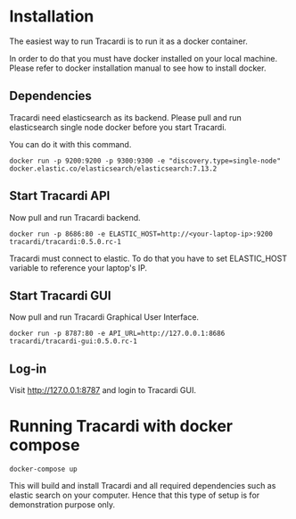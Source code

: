 # Installation

The easiest way to run Tracardi is to run it as a docker container. 

In order to do that you must have docker installed on your local machine. 
Please refer to docker installation manual to see how to install docker.

## Dependencies

Tracardi need elasticsearch as its backend. Please pull and run elasticsearch single node docker before you start Tracardi. 

You can do it with this command.
```
docker run -p 9200:9200 -p 9300:9300 -e "discovery.type=single-node" docker.elastic.co/elasticsearch/elasticsearch:7.13.2
```

## Start Tracardi API

Now pull and run Tracardi backend.

```
docker run -p 8686:80 -e ELASTIC_HOST=http://<your-laptop-ip>:9200 tracardi/tracardi:0.5.0.rc-1
```

Tracardi must connect to elastic. To do that you have to set ELASTIC_HOST variable to reference your laptop's IP. 

## Start Tracardi GUI

Now pull and run Tracardi Graphical User Interface.

```
docker run -p 8787:80 -e API_URL=http://127.0.0.1:8686 tracardi/tracardi-gui:0.5.0.rc-1
```

## Log-in

Visit http://127.0.0.1:8787 and login to Tracardi GUI.

# Running Tracardi with docker compose

```
docker-compose up
```

This will build and install Tracardi and all required dependencies such as elastic search on your computer. 
Hence that this type of setup is for demonstration purpose only.